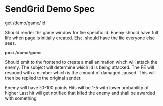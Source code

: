 # SendGrid Demo Spec

get /demo/game/:id

Should render the game window for the specific id. Enemy should have full life when page is
initially created. Else, should have the life everyone else sees.

post /demo/game

Should emit to the frontend to create a mail animation which will attack the enemy. The subject will
determine which id is being attacked. The FE will respond with a number which is the amount of damaged caused.
This will then be replied to the original sender.

Enemy will have 50-100 points
Hits will be 1-5 with lower probability of higher
Last hit will get notified that killed the enemy and shall be awarded with something